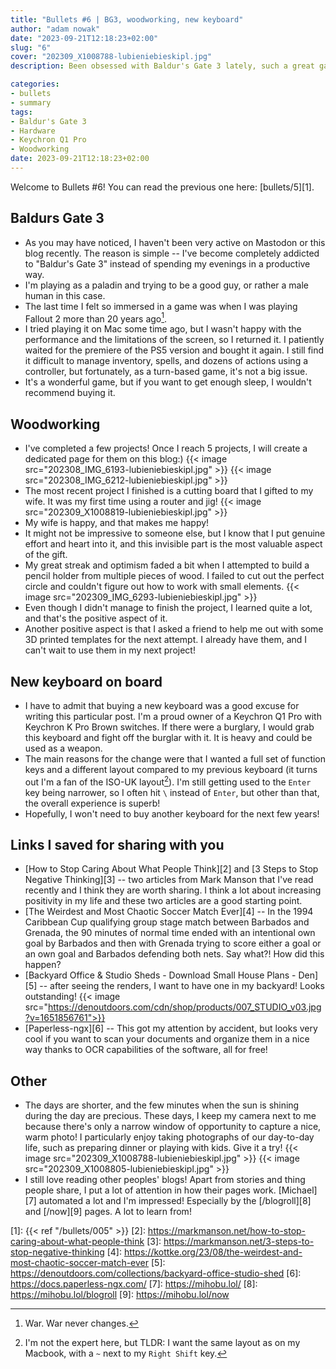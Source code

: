 ```yaml
---
title: "Bullets #6 | BG3, woodworking, new keyboard"
author: "adam nowak"
date: "2023-09-21T12:18:23+02:00"
slug: "6"
cover: "202309_X1008788-lubieniebieskipl.jpg"
description: Been obsessed with Baldur's Gate 3 lately, such a great game! I've been woodworking too and made a cutting board for my wife. Failed at a pencil holder but learned from it. Got a new keyboard. Also saved some cool links.

categories:
- bullets
- summary
tags:
- Baldur's Gate 3
- Hardware
- Keychron Q1 Pro
- Woodworking
date: 2023-09-21T12:18:23+02:00
---
```


Welcome to Bullets #6! You can read the previous one here: [bullets/5][1].

## Baldurs Gate 3

- As you may have noticed, I haven't been very active on Mastodon or this blog recently. The reason is simple -- I've become completely addicted to "Baldur's Gate 3" instead of spending my evenings in a productive way.
- I'm playing as a paladin and trying to be a good guy, or rather a male human in this case.
- The last time I felt so immersed in a game was when I was playing Fallout 2 more than 20 years ago[^1].
- I tried playing it on Mac some time ago, but I wasn't happy with the performance and the limitations of the screen, so I returned it. I patiently waited for the premiere of the PS5 version and bought it again. I still find it difficult to manage inventory, spells, and dozens of actions using a controller, but fortunately, as a turn-based game, it's not a big issue.
- It's a wonderful game, but if you want to get enough sleep, I wouldn't recommend buying it.

## Woodworking

- I've completed a few projects! Once I reach 5 projects, I will create a dedicated page for them on this blog:)
{{< image src="202308_IMG_6193-lubieniebieskipl.jpg" >}}
{{< image src="202308_IMG_6212-lubieniebieskipl.jpg" >}}
- The most recent project I finished is a cutting board that I gifted to my wife. It was my first time using a router and jig!
{{< image src="202309_X1008819-lubieniebieskipl.jpg" >}}
- My wife is happy, and that makes me happy!
- It might not be impressive to someone else, but I know that I put genuine effort and heart into it, and this invisible part is the most valuable aspect of the gift.
- My great streak and optimism faded a bit when I attempted to build a pencil holder from multiple pieces of wood. I failed to cut out the perfect circle and couldn't figure out how to work with small elements.
{{< image src="202309_IMG_6293-lubieniebieskipl.jpg" >}}
- Even though I didn't manage to finish the project, I learned quite a lot, and that's the positive aspect of it.
- Another positive aspect is that I asked a friend to help me out with some 3D printed templates for the next attempt. I already have them, and I can't wait to use them in my next project!

## New keyboard on board

- I have to admit that buying a new keyboard was a good excuse for writing this particular post. I'm a proud owner of a Keychron Q1 Pro with Keychron K Pro Brown switches. If there were a burglary, I would grab this keyboard and fight off the burglar with it. It is heavy and could be used as a weapon.
- The main reasons for the change were that I wanted a full set of function keys and a different layout compared to my previous keyboard (it turns out I'm a fan of the ISO-UK layout[^2]). I'm still getting used to the `Enter` key being narrower, so I often hit `\` instead of `Enter`, but other than that, the overall experience is superb!
- Hopefully, I won't need to buy another keyboard for the next few years!

## Links I saved for sharing with you

- [How to Stop Caring About What People Think][2] and [3 Steps to Stop Negative Thinking][3] -- two articles from Mark Manson that I've read recently and I think they are worth sharing. I think a lot about increasing positivity in my life and these two articles are a good starting point.
- [The Weirdest and Most Chaotic Soccer Match Ever][4] -- In the 1994 Caribbean Cup qualifying group stage match between Barbados and Grenada, the 90 minutes of normal time ended with an intentional own goal by Barbados and then with Grenada trying to score either a goal or an own goal and Barbados defending both nets. Say what?! How did this happen?
- [Backyard Office & Studio Sheds - Download Small House Plans - Den][5] -- after seeing the renders, I want to have one in my backyard! Looks outstanding!
{{< image src="https://denoutdoors.com/cdn/shop/products/007_STUDIO_v03.jpg?v=1651856761">}}
- [Paperless-ngx][6] -- This got my attention by accident, but looks very cool if you want to scan your documents and organize them in a nice way thanks to OCR capabilities of the software, all for free!

## Other

- The days are shorter, and the few minutes when the sun is shining during the day are precious. These days, I keep my camera next to me because there's only a narrow window of opportunity to capture a nice, warm photo! I particularly enjoy taking photographs of our day-to-day life, such as preparing dinner or playing with kids. Give it a try!
{{< image src="202309_X1008788-lubieniebieskipl.jpg" >}}
{{< image src="202309_X1008805-lubieniebieskipl.jpg" >}}
- I still love reading other peoples' blogs! Apart from stories and thing people share, I put a lot of attention in how their pages work. [Michael][7] automated a lot and I'm impressed! Especially by the [/blogroll][8] and [/now][9] pages. A lot to learn from!

[1]: {{< ref "/bullets/005" >}}
[2]: https://markmanson.net/how-to-stop-caring-about-what-people-think
[3]: https://markmanson.net/3-steps-to-stop-negative-thinking
[4]: https://kottke.org/23/08/the-weirdest-and-most-chaotic-soccer-match-ever
[5]: https://denoutdoors.com/collections/backyard-office-studio-shed
[6]: https://docs.paperless-ngx.com/
[7]: https://mihobu.lol/
[8]: https://mihobu.lol/blogroll
[9]: https://mihobu.lol/now

[^1]: War. War never changes.
[^2]: I'm not the expert here, but TLDR: I want the same layout as on my Macbook, with a `~` next to my `Right Shift` key.
